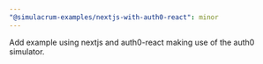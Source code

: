 ```yaml
---
"@simulacrum-examples/nextjs-with-auth0-react": minor
---
```


Add example using nextjs and auth0-react making use of the auth0 simulator.
